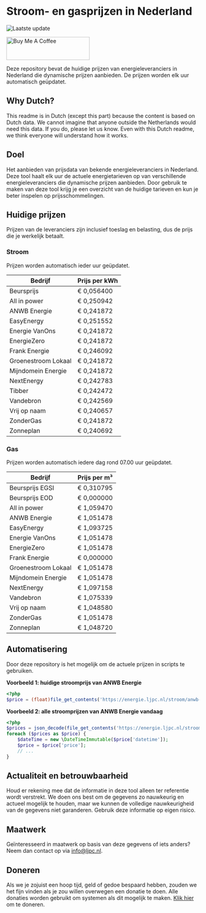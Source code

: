 # Stroom- en gasprijzen in Nederland

![Laatste update](https://img.shields.io/badge/laatste%20update-2023--07--26%2015%3A00%20CET-brightgreen)

<a href="https://www.buymeacoffee.com/Lars-" target="_blank"><img src="https://cdn.buymeacoffee.com/buttons/v2/default-orange.png" alt="Buy Me A Coffee" height="60" style="height: 60px !important;width: 217px !important;" ></a>

Deze repository bevat de huidige prijzen van energieleveranciers in Nederland die dynamische prijzen aanbieden. De prijzen worden elk uur automatisch geüpdatet.

## Why Dutch?

This readme is in Dutch (except this part) because the content is based on Dutch data. We cannot imagine that anyone outside the Netherlands would need this data. If you do, please let us know. Even with this Dutch readme, we think
everyone will understand how it works.

## Doel

Het aanbieden van prijsdata van bekende energieleveranciers in Nederland. Deze tool haalt elk uur de actuele energietarieven op van verschillende energieleveranciers die dynamische prijzen aanbieden. Door gebruik te maken van deze tool
krijg je een overzicht van de huidige tarieven en kun je beter inspelen op prijsschommelingen.

## Huidige prijzen

Prijzen van de leveranciers zijn inclusief toeslag en belasting, dus de prijs die je werkelijk betaalt.

### Stroom

Prijzen worden automatisch ieder uur geüpdatet.

 Bedrijf | Prijs per kWh 
---------|---------------
Beursprijs | € 0,056400
All in power | € 0,250942
ANWB Energie | € 0,241872
EasyEnergy | € 0,251552
Energie VanOns | € 0,241872
EnergieZero | € 0,241872
Frank Energie | € 0,246092
Groenestroom Lokaal | € 0,241872
Mijndomein Energie | € 0,241872
NextEnergy | € 0,242783
Tibber | € 0,242472
Vandebron | € 0,242569
Vrij op naam | € 0,240657
ZonderGas | € 0,241872
Zonneplan | € 0,240692


### Gas

Prijzen worden automatisch iedere dag rond 07.00 uur geüpdatet.

 Bedrijf | Prijs per m³ 
---------|--------------
Beursprijs EGSI | € 0,310795
Beursprijs EOD | € 0,000000
All in power | € 1,059470
ANWB Energie | € 1,051478
EasyEnergy | € 1,093725
Energie VanOns | € 1,051478
EnergieZero | € 1,051478
Frank Energie | € 0,000000
Groenestroom Lokaal | € 1,051478
Mijndomein Energie | € 1,051478
NextEnergy | € 1,097158
Vandebron | € 1,075339
Vrij op naam | € 1,048580
ZonderGas | € 1,051478
Zonneplan | € 1,048720


## Automatisering

Door deze repository is het mogelijk om de actuele prijzen in scripts te gebruiken.

**Voorbeeld 1: huidige stroomprijs van ANWB Energie**

```php
<?php
$price = (float)file_get_contents('https://energie.ljpc.nl/stroom/anwb-energie-nu.txt');

```

**Voorbeeld 2: alle stroomprijzen van ANWB Energie vandaag**

```php
<?php
$prices = json_decode(file_get_contents('https://energie.ljpc.nl/stroom/all-in-power-vandaag.json'),true);
foreach ($prices as $price) {
    $dateTime = new \DateTimeImmutable($price['datetime']);
    $price = $price['price'];
    // ...
}
```

## Actualiteit en betrouwbaarheid

Houd er rekening mee dat de informatie in deze tool alleen ter referentie wordt verstrekt. We doen ons best om de gegevens zo nauwkeurig en actueel mogelijk te houden, maar we kunnen de volledige nauwkeurigheid van de gegevens niet
garanderen. Gebruik deze informatie op eigen risico.

## Maatwerk

Geïnteresseerd in maatwerk op basis van deze gegevens of iets anders? Neem dan contact op
via [info@ljpc.nl](mailto:info@ljpc.nl?subject=Energie%20prijzen).

## Doneren

Als we je zojuist een hoop tijd, geld of gedoe bespaard hebben, zouden we het fijn vinden als je zou willen overwegen een
donatie te doen. Alle donaties worden gebruikt om systemen als dit mogelijk te
maken. [Klik hier](https://www.buymeacoffee.com/Lars-) om te doneren.
